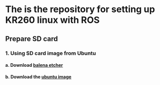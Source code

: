 # The is the repository for setting up KR260 linux with ROS

## Prepare SD card

### 1. Using SD card image from Ubuntu

#### a. Download [balena etcher](https://etcher.balena.io/)

#### b. Download the [ubuntu image](https://ubuntu.com/download/amd) 
